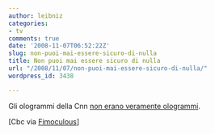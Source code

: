 ```yaml
---
author: leibniz
categories:
- tv
comments: true
date: '2008-11-07T06:52:22Z'
slug: non-puoi-mai-essere-sicuro-di-nulla
title: Non puoi mai essere sicuro di nulla
url: "/2008/11/07/non-puoi-mai-essere-sicuro-di-nulla/"
wordpress_id: 3438

---
```

Gli ologrammi della Cnn [non erano veramente ologrammi](http://www.cbc.ca/technology/story/2008/11/05/tech-holograms.html).

[Cbc via [Fimoculous](http://www.fimoculous.com/)]
